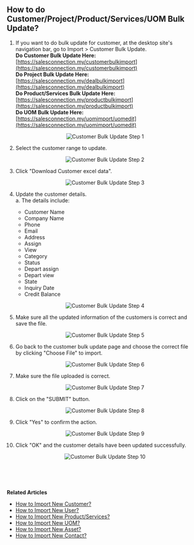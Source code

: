 ## How to do Customer/Project/Product/Services/UOM Bulk Update?
    
  1. If you want to do bulk update for customer, at the desktop site's navigation bar, go to Import > Customer Bulk Update.<br>
     **Do Customer Bulk Update Here:** [https://salesconnection.my/customerbulkimport](https://salesconnection.my/customerbulkimport)<br>
     **Do Project Bulk Update Here:** [https://salesconnection.my/dealbulkimport](https://salesconnection.my/dealbulkimport)<br>
     **Do Product/Services Bulk Update Here:** [https://salesconnection.my/productbulkimport](https://salesconnection.my/productbulkimport)<br>
     **Do UOM Bulk Update Here:** [https://salesconnection.my/uomimport/uomedit](https://salesconnection.my/uomimport/uomedit)<br>

     <p align="center">
       <img src="img/Customer_Bulk_Update_Step_1.png" alt="Customer Bulk Update Step 1">
     </p>

  2. Select the customer range to update.<br>

     <p align="center">
       <img src="img/Customer_Bulk_Update_Step_2.png" alt="Customer Bulk Update Step 2">
     </p>

  3. Click "Download Customer excel data".<br>

     <p align="center">
       <img src="img/Customer_Bulk_Update_Step_3.png" alt="Customer Bulk Update Step 3">
     </p>
  
  4. Update the customer details.<br>
     a. The details include:<br>
        - Customer Name<br>
        - Company Name<br>
        - Phone<br>
        - Email<br>
        - Address<br>
        - Assign<br>
        - View<br>
        - Category<br>
        - Status<br>
        - Depart assign<br>
        - Depart view<br>
        - State<br>
        - Inquiry Date<br>
        - Credit Balance<br>
    
     <p align="center">
       <img src="img/Customer_Bulk_Update_Step_4.png" alt="Customer Bulk Update Step 4">
     </p>
     
  5. Make sure all the updated information of the customers is correct and save the file.<br>

     <p align="center">
       <img src="img/Customer_Bulk_Update_Step_5.png" alt="Customer Bulk Update Step 5">
     </p>

  6. Go back to the customer bulk update page and choose the correct file by clicking "Choose File" to import.<br>

     <p align="center">
       <img src="img/Customer_Bulk_Update_Step_6.png" alt="Customer Bulk Update Step 6">
     </p>

  7. Make sure the file uploaded is correct.<br>

     <p align="center">
       <img src="img/Customer_Bulk_Update_Step_7.png" alt="Customer Bulk Update Step 7">
     </p>

  8. Click on the "SUBMIT" button.<br>

     <p align="center">
       <img src="img/Customer_Bulk_Update_Step_8.png" alt="Customer Bulk Update Step 8">
     </p>

  9. Click "Yes" to confirm the action.<br>

     <p align="center">
       <img src="img/Customer_Bulk_Update_Step_9.png" alt="Customer Bulk Update Step 9">
     </p>

  10. Click "OK" and the customer details have been updated successfully.<br>

      <p align="center">
       <img src="img/Customer_Bulk_Update_Step_10.png" alt="Customer Bulk Update Step 10">
      </p>
  <br><br><br>

**Related Articles**<br>
- [How to Import New Customer?](Import_Customer.md)
- [How to Import New User?](Import_User.md)
- [How to Import New Product/Services?](Import_Product_Services.md)
- [How to Import New UOM?](Import_UOM.md)
- [How to Import New Asset?](Import_Asset.md)
- [How to Import New Contact?](Import_Contact.md)
